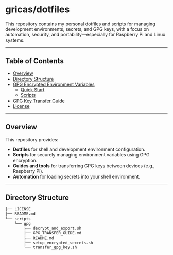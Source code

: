 # gricas/dotfiles

This repository contains my personal dotfiles and scripts for managing development environments, secrets, and GPG keys, with a focus on automation, security, and portability—especially for Raspberry Pi and Linux systems.

---

## Table of Contents

- [Overview](#overview)
- [Directory Structure](#directory-structure)
- [GPG Encrypted Environment Variables](#gpg-encrypted-environment-variables)
  - [Quick Start](scripts/gpg/README.md)
  - [Scripts](scripts/)
- [GPG Key Transfer Guide](scripts/gpg/GPG_TRANSFER_GUIDE.md)
- [License](./LICENSE)

---

## Overview

This repository provides:

- **Dotfiles** for shell and development environment configuration.
- **Scripts** for securely managing environment variables using GPG encryption.
- **Guides and tools** for transferring GPG keys between devices (e.g., Raspberry Pi).
- **Automation** for loading secrets into your shell environment.

---

## Directory Structure

```txt
├── LICENSE
├── README.md
└── scripts
    └── gpg
        ├── decrypt_and_export.sh
        ├── GPG_TRANSFER_GUIDE.md
        ├── README.md
        ├── setup_encrypted_secrets.sh
        └── transfer_gpg_key.sh
```

